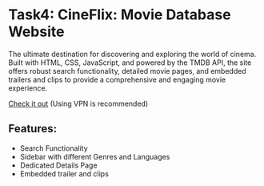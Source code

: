 ﻿# Task4: CineFlix: Movie Database Website

The ultimate destination for discovering and exploring the world of cinema. Built with HTML, CSS, JavaScript, and powered by the TMDB API, the site offers robust search functionality, detailed movie pages, and embedded trailers and clips to provide a comprehensive and engaging movie experience.

 [Check it out](https://main--cineflixwebsite.netlify.app/) (Using VPN is recommended)

 ## Features:
 - Search Functionality
 - Sidebar with different Genres and Languages
 - Dedicated Details Page
 - Embedded trailer and clips


